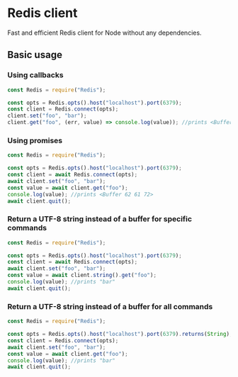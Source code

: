 # Redis client

Fast and efficient Redis client for Node without any dependencies.

## Basic usage

### Using callbacks

```js
const Redis = require("Redis");

const opts = Redis.opts().host("localhost").port(6379);
const client = Redis.connect(opts);
client.set("foo", "bar");
client.get("foo", (err, value) => console.log(value)); //prints <Buffer 62 61 72>
```

### Using promises

```js
const Redis = require("Redis");

const opts = Redis.opts().host("localhost").port(6379);
const client = await Redis.connect(opts);
await client.set("foo", "bar");
const value = await client.get("foo");
console.log(value); //prints <Buffer 62 61 72>
await client.quit();
```

### Return a UTF-8 string instead of a buffer for specific commands

```js
const Redis = require("Redis");

const opts = Redis.opts().host("localhost").port(6379);
const client = await Redis.connect(opts);
await client.set("foo", "bar");
const value = await client.string().get("foo");
console.log(value); //prints "bar"
await client.quit();
```

### Return a UTF-8 string instead of a buffer for all commands

```js
const Redis = require("Redis");

const opts = Redis.opts().host("localhost").port(6379).returns(String);
const client = Redis.connect(opts);
await client.set("foo", "bar");
const value = await client.get("foo");
console.log(value); //prints "bar"
await client.quit();
```
